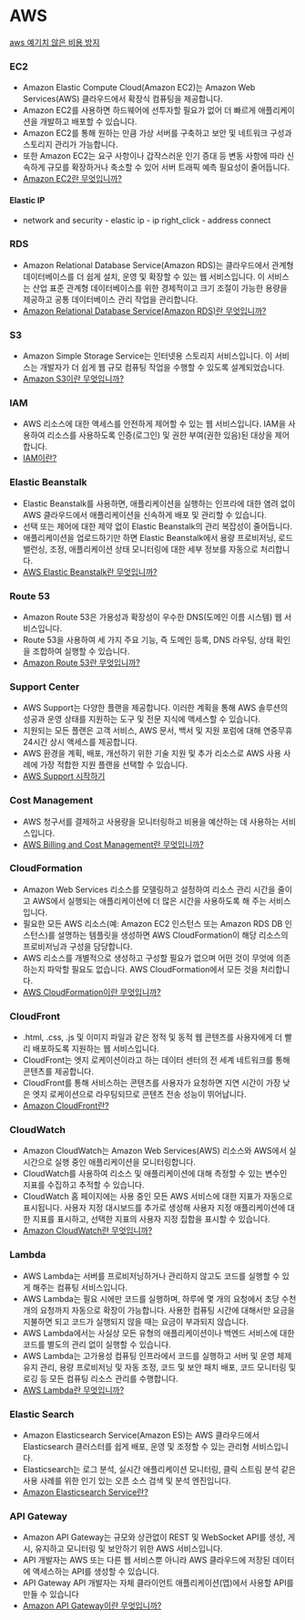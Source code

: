 # AWS

[aws 예기치 않은 비용 방지](https://docs.aws.amazon.com/ko_kr/awsaccountbilling/latest/aboutv2/checklistforunwantedcharges.html#checkexceedfree)

### EC2
- Amazon Elastic Compute Cloud(Amazon EC2)는 Amazon Web Services(AWS) 클라우드에서 확장식 컴퓨팅을 제공합니다. 
- Amazon EC2를 사용하면 하드웨어에 선투자할 필요가 없어 더 빠르게 애플리케이션을 개발하고 배포할 수 있습니다. 
- Amazon EC2를 통해 원하는 만큼 가상 서버를 구축하고 보안 및 네트워크 구성과 스토리지 관리가 가능합니다. 
- 또한 Amazon EC2는 요구 사항이나 갑작스러운 인기 증대 등 변동 사항에 따라 신속하게 규모를 확장하거나 축소할 수 있어 서버 트래픽 예측 필요성이 줄어듭니다.
- [Amazon EC2란 무엇입니까?](https://docs.aws.amazon.com/ko_kr/AWSEC2/latest/UserGuide/concepts.html)

#### Elastic IP 
- network and security - elastic ip - ip right_click - address connect

### RDS
- Amazon Relational Database Service(Amazon RDS)는 클라우드에서 관계형 데이터베이스를 더 쉽게 설치, 운영 및 확장할 수 있는 웹 서비스입니다. 이 서비스는 산업 표준 관계형 데이터베이스를 위한 경제적이고 크기 조절이 가능한 용량을 제공하고 공통 데이터베이스 관리 작업을 관리합니다.
- [Amazon Relational Database Service(Amazon RDS)란 무엇입니까?](https://docs.aws.amazon.com/ko_kr/AmazonRDS/latest/UserGuide/Welcome.html)

### S3
- Amazon Simple Storage Service는 인터넷용 스토리지 서비스입니다. 이 서비스는 개발자가 더 쉽게 웹 규모 컴퓨팅 작업을 수행할 수 있도록 설계되었습니다.
- [Amazon S3이란 무엇입니까?](https://docs.aws.amazon.com/ko_kr/AmazonS3/latest/dev/Welcome.html)

### IAM
- AWS 리소스에 대한 액세스를 안전하게 제어할 수 있는 웹 서비스입니다. IAM을 사용하여 리소스를 사용하도록 인증(로그인) 및 권한 부여(권한 있음)된 대상을 제어합니다.
- [IAM이란?](https://docs.aws.amazon.com/ko_kr/IAM/latest/UserGuide/introduction.html)

### Elastic Beanstalk
- Elastic Beanstalk를 사용하면, 애플리케이션을 실행하는 인프라에 대한 염려 없이 AWS 클라우드에서 애플리케이션을 신속하게 배포 및 관리할 수 있습니다. 
- 선택 또는 제어에 대한 제약 없이 Elastic Beanstalk의 관리 복잡성이 줄어듭니다. 
- 애플리케이션을 업로드하기만 하면 Elastic Beanstalk에서 용량 프로비저닝, 로드 밸런싱, 조정, 애플리케이션 상태 모니터링에 대한 세부 정보를 자동으로 처리합니다.
- [AWS Elastic Beanstalk란 무엇입니까?](https://docs.aws.amazon.com/ko_kr/elasticbeanstalk/latest/dg/Welcome.html)

### Route 53
- Amazon Route 53은 가용성과 확장성이 우수한 DNS(도메인 이름 시스템) 웹 서비스입니다. 
- Route 53을 사용하여 세 가지 주요 기능, 즉 도메인 등록, DNS 라우팅, 상태 확인을 조합하여 실행할 수 있습니다. 
- [Amazon Route 53란 무엇입니까?](https://docs.aws.amazon.com/ko_kr/Route53/latest/DeveloperGuide/Welcome.html)



### Support Center
- AWS Support는 다양한 플랜을 제공합니다. 이러한 계획을 통해 AWS 솔루션의 성공과 운영 상태를 지원하는 도구 및 전문 지식에 액세스할 수 있습니다. 
- 지원되는 모든 플랜은 고객 서비스, AWS 문서, 백서 및 지원 포럼에 대해 연중무휴 24시간 상시 액세스를 제공합니다. 
- AWS 환경을 계획, 배포, 개선하기 위한 기술 지원 및 추가 리소스로 AWS 사용 사례에 가장 적합한 지원 플랜을 선택할 수 있습니다.
- [AWS Support 시작하기](https://docs.aws.amazon.com/ko_kr/awssupport/latest/user/getting-started.html)

### Cost Management
- AWS 청구서를 결제하고 사용량을 모니터링하고 비용을 예산하는 데 사용하는 서비스입니다.
- [AWS Billing and Cost Management란 무엇입니까?](https://docs.aws.amazon.com/ko_kr/awsaccountbilling/latest/aboutv2/billing-what-is.html)

### CloudFormation
- Amazon Web Services 리소스를 모델링하고 설정하여 리소스 관리 시간을 줄이고 AWS에서 실행되는 애플리케이션에 더 많은 시간을 사용하도록 해 주는 서비스입니다. 
- 필요한 모든 AWS 리소스(예: Amazon EC2 인스턴스 또는 Amazon RDS DB 인스턴스)를 설명하는 템플릿을 생성하면 AWS CloudFormation이 해당 리소스의 프로비저닝과 구성을 담당합니다. 
- AWS 리소스를 개별적으로 생성하고 구성할 필요가 없으며 어떤 것이 무엇에 의존하는지 파악할 필요도 없습니다. AWS CloudFormation에서 모든 것을 처리합니다.
- [AWS CloudFormation이란 무엇입니까?](https://docs.aws.amazon.com/ko_kr/AWSCloudFormation/latest/UserGuide/Welcome.html)

### CloudFront
- .html, .css, .js 및 이미지 파일과 같은 정적 및 동적 웹 콘텐츠를 사용자에게 더 빨리 배포하도록 지원하는 웹 서비스입니다. 
- CloudFront는 엣지 로케이션이라고 하는 데이터 센터의 전 세계 네트워크를 통해 콘텐츠를 제공합니다. 
- CloudFront를 통해 서비스하는 콘텐츠를 사용자가 요청하면 지연 시간이 가장 낮은 엣지 로케이션으로 라우팅되므로 콘텐츠 전송 성능이 뛰어납니다.
- [Amazon CloudFront란?](https://docs.aws.amazon.com/ko_kr/AmazonCloudFront/latest/DeveloperGuide/Introduction.html)

### CloudWatch
- Amazon CloudWatch는 Amazon Web Services(AWS) 리소스와 AWS에서 실시간으로 실행 중인 애플리케이션을 모니터링합니다. 
- CloudWatch를 사용하여 리소스 및 애플리케이션에 대해 측정할 수 있는 변수인 지표를 수집하고 추적할 수 있습니다.
- CloudWatch 홈 페이지에는 사용 중인 모든 AWS 서비스에 대한 지표가 자동으로 표시됩니다. 사용자 지정 대시보드를 추가로 생성해 사용자 지정 애플리케이션에 대한 지표를 표시하고, 선택한 지표의 사용자 지정 집합을 표시할 수 있습니다.
- [Amazon CloudWatch란 무엇입니까?](https://docs.aws.amazon.com/ko_kr/AmazonCloudWatch/latest/monitoring/WhatIsCloudWatch.html)

### Lambda
- AWS Lambda는 서버를 프로비저닝하거나 관리하지 않고도 코드를 실행할 수 있게 해주는 컴퓨팅 서비스입니다. 
- AWS Lambda는 필요 시에만 코드를 실행하며, 하루에 몇 개의 요청에서 초당 수천 개의 요청까지 자동으로 확장이 가능합니다. 사용한 컴퓨팅 시간에 대해서만 요금을 지불하면 되고 코드가 실행되지 않을 때는 요금이 부과되지 않습니다. 
- AWS Lambda에서는 사실상 모든 유형의 애플리케이션이나 백엔드 서비스에 대한 코드를 별도의 관리 없이 실행할 수 있습니다. 
- AWS Lambda는 고가용성 컴퓨팅 인프라에서 코드를 실행하고 서버 및 운영 체제 유지 관리, 용량 프로비저닝 및 자동 조정, 코드 및 보안 패치 배포, 코드 모니터링 및 로깅 등 모든 컴퓨팅 리소스 관리를 수행합니다.
- [AWS Lambda란 무엇입니까?](https://docs.aws.amazon.com/ko_kr/lambda/latest/dg/welcome.html)

### Elastic Search
- Amazon Elasticsearch Service(Amazon ES)는 AWS 클라우드에서 Elasticsearch 클러스터를 쉽게 배포, 운영 및 조정할 수 있는 관리형 서비스입니다. 
- Elasticsearch는 로그 분석, 실시간 애플리케이션 모니터링, 클릭 스트림 분석 같은 사용 사례를 위한 인기 있는 오픈 소스 검색 및 분석 엔진입니다.
- [Amazon Elasticsearch Service란?](https://docs.aws.amazon.com/ko_kr/elasticsearch-service/latest/developerguide/what-is-amazon-elasticsearch-service.html)

### API Gateway
- Amazon API Gateway는 규모와 상관없이 REST 및 WebSocket API를 생성, 게시, 유지하고 모니터링 및 보안하기 위한 AWS 서비스입니다. 
- API 개발자는 AWS 또는 다른 웹 서비스뿐 아니라 AWS 클라우드에 저장된 데이터에 액세스하는 API를 생성할 수 있습니다. 
- API Gateway API 개발자는 자체 클라이언트 애플리케이션(앱)에서 사용할 API를 만들 수 있습니다
- [Amazon API Gateway이란 무엇입니까?](https://docs.aws.amazon.com/ko_kr/apigateway/latest/developerguide/welcome.html)
